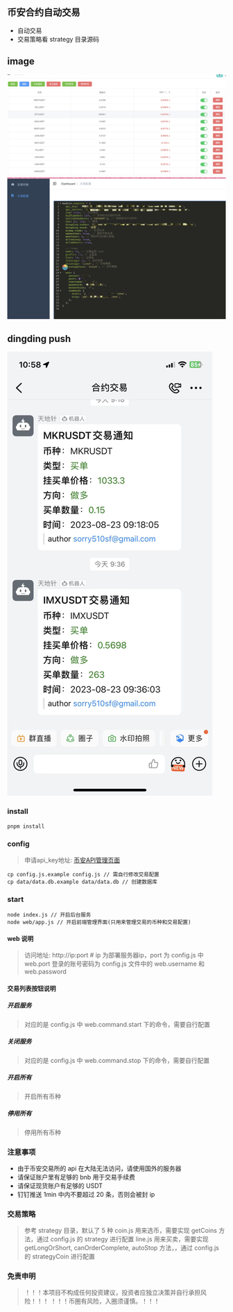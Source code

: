 ## 币安合约自动交易
- 自动交易
- 交易策略看 strategy 目录源码

## image
![交易币种](./img/coins.jpg)
![交易配置](./img/config.jpg)

## dingding push
![钉钉推送1](./img/dingding.jpeg)

### install
```
pnpm install
```

### config
> 申请api_key地址: [币安API管理页面](https://www.binance.com/cn/usercenter/settings/api-management)

```
cp config.js.example config.js // 需自行修改交易配置
cp data/data.db.example data/data.db // 创建数据库
```

### start

```
node index.js // 开启后台服务
node web/app.js // 开启前端管理界面(只用来管理交易的币种和交易配置)
```

#### web 说明
>访问地址: http://ip:port # ip 为部署服务器ip，port 为 config.js 中 web.port
登录的账号密码为 config.js 文件中的  web.username 和 web.password

#### 交易列表按钮说明
##### 开启服务
> 对应的是 config.js 中 web.command.start 下的命令，需要自行配置

##### 关闭服务
> 对应的是 config.js 中 web.command.stop 下的命令，需要自行配置

##### 开启所有
> 开启所有币种

##### 停用所有
> 停用所有币种 

### 注意事项
- 由于币安交易所的 api 在大陆无法访问，请使用国外的服务器
- 请保证账户里有足够的 bnb 用于交易手续费
- 请保证现货账户有足够的 USDT
- 钉钉推送 1min 中内不要超过 20 条，否则会被封 ip

### 交易策略
> 参考 strategy 目录，默认了 5 种
> coin.js 用来选币，需要实现 getCoins 方法，通过 config.js 的 strategy 进行配置
> line.js 用来买卖，需要实现 getLongOrShort, canOrderComplete, autoStop 方法，，通过 config.js 的 strategyCoin 进行配置

### 免责申明
>！！！本项目不构成任何投资建议，投资者应独立决策并自行承担风险！！！
！！！币圈有风险，入圈须谨慎。！！！